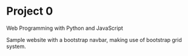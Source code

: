 # Project 0

Web Programming with Python and JavaScript

Sample website with a bootstrap navbar, making use of bootstrap grid system.
